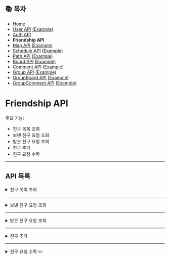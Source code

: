 ## 📚 목차
- [Home](../README.md)
- [User API](UserAPI.md) [(Example)](UserAPIDetail.md)
- [Auth API](AuthAPI.md)
- **Friendship API**
- [Map API](MapAPI.md) [(Example)](MapAPIDetail.md)
- [Schedule API](ScheduleAPI.md) [(Example)](ScheduleAPIDetail.md)
- [Path API](PathAPI.md) [(Example)](PathAPIDetail.md)
- [Board API](BoardAPI.md) [(Example)](BoardAPIDetail.md)
- [Comment API](CommentAPI.md) [(Example)](CommentAPIDetail.md)
- [Group API](GroupAPI.md) [(Example)](GroupAPIDetail.md)
- [GroupBoard API](GroupBoardAPI.md) [(Example)](GroupBoardAPIDetail.md)
- [GroupComment API](GroupCommentAPI.md) [(Example)](GroupCommentAPIDetail.md)

# Friendship API
주요 기능:
- 친구 목록 조회
- 보낸 친구 요청 조회
- 받은 친구 요청 조회
- 친구 추가
- 친구 요청 수락

---

## API 목록

<details>
<summary>친구 목록 조회</summary>

**GET** `/user/friends`

> 친구 목록을 조회합니다.

#### 요청 코드
- 로그인을 진행해 JWT 쿠키가 있어야 함
```javascript
axios
    .get(`${API_BASE_URL}/user/friends`, {
        withCredentials: true,
    })
```

#### 응답 바디
```json
[
  {
    "friendshipNo": 1,
    "userId": "user1",
    "opponentId": "user2",
    "opponentNick": "사용자2",
    "status": "ACCEPTED",
    "counterpartFriendshipNo": 2,
    "from": true
  },
  {
    "friendshipNo": 3,
    "userId": "user1",
    "opponentId": "user3",
    "opponentNick": "사용자3",
    "status": "ACCEPTED",
    "counterpartFriendshipNo": 4,
    "from": true
  }
]
```

#### 실패 응답
- **403 Forbidden** : 로그인 중이 아닌 경우
</details>

---

<details>
<summary>보낸 친구 요청 조회</summary>

**GET** `/user/friends/sent`

> 내가 친구 요청을 보낸 회원 목록을 조회합니다.

#### 요청 코드
- 로그인을 진행해 JWT 쿠키가 있어야 함
```javascript
axios
    .get(`${API_BASE_URL}/user/friends/sent`, {
        withCredentials: true,
    })
```

#### 응답 바디
```json
[
  {
    "friendshipNo": 7,
    "userId": "user1",
    "opponentId": "user5",
    "opponentNick": "사용자5",
    "status": "WAITING",
    "counterpartFriendshipNo": 8,
    "from": true
  }
]
```

#### 실패 응답
- **403 Forbidden** : 로그인 중이 아닌 경우
</details>

---

<details>
<summary>받은 친구 요청 조회</summary>

**GET** `/user/friends/received`

> 나에게 친구 요청을 보낸 회원 목록을 조회합니다.

- 로그인을 진행해 JWT 쿠키가 있어야 함
```javascript
axios
    .get(`${API_BASE_URL}/user/friends/received`, {
        withCredentials: true,
    })
```

#### 응답 바디
```json
[
  {
    "friendshipNo": 8,
    "userId": "user5",
    "opponentId": "user1",
    "opponentNick": "사용자1",
    "status": "WAITING",
    "counterpartFriendshipNo": 7,
    "from": false
  }
]
```
</details>

---

<details>
<summary>친구 추가</summary>

**POST** `/user/friends/add`

> 특정한 회원에게 친구를 요청합니다.

- 로그인을 진행해 JWT 쿠키가 있어야 함
```javascript
axios
    .post(`${API_BASE_URL}/user/friends/add`, {
        "opponentId": "user2",
    }, {
        withCredentials: true,
    })
```
</details>

---

<details>
<summary>친구 요청 수락 ✏️</summary>

**POST** `/user/friends/approve`

> 친구 요청을 수락합니다.

- 로그인을 진행해 JWT 쿠키가 있어야 함
```javascript
axios
    .post(`${API_BASE_URL}/user/friends/approve`, {
        "friendshipNo": 8,
    }, {
        withCredentials: true,
    })
```
</details>